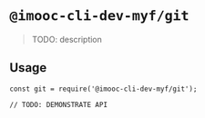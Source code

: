 # `@imooc-cli-dev-myf/git`

> TODO: description

## Usage

```
const git = require('@imooc-cli-dev-myf/git');

// TODO: DEMONSTRATE API
```
